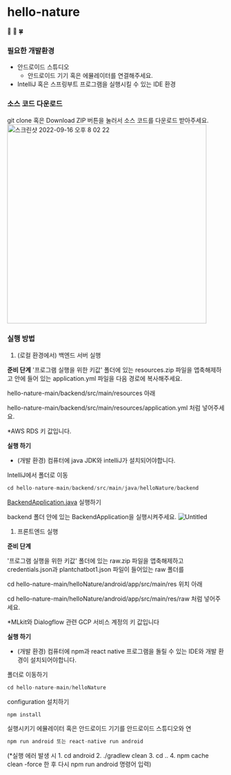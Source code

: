 # hello-nature
:green_heart: :herb: :four_leaf_clover:
### 필요한 개발환경

- 안드로이드 스튜디오
    - 안드로이드 기기 혹은 에뮬레이터를 연결해주세요.
- IntelliJ 혹은 스프링부트 프로그램을 실행시킬 수 있는 IDE 환경

### 소스 코드 다운로드

git clone 혹은 Download ZIP 버튼을 눌러서 소스 코드를 다운로드 받아주세요.
<img width="462" alt="스크린샷 2022-09-16 오후 8 02 22" src="https://user-images.githubusercontent.com/49024958/190628602-956f0dc9-fa55-4d95-85d1-95c4c3692df1.png">

### 실행 방법

1. (로컬 환경에서) 백엔드 서버 실행

**준비 단계**
'프로그램 실행을 위한 키값' 폴더에 있는 resources.zip 파일을 앱축해제하고 안에 들어 있는 application.yml 파일을 다음 경로에 복사해주세요.

hello-nature-main/backend/src/main/resources 아래

hello-nature-main/backend/src/main/resources/application.yml 처럼 넣어주세요.

*AWS RDS 키 값입니다. 

**실행 하기**

- (개발 환경) 컴퓨터에 java JDK와 intelliJ가 설치되어야합니다.

IntelliJ에서 폴더로 이동

```jsx
cd hello-nature-main/backend/src/main/java/helloNature/backend
```

[BackendApplication.java](http://BackendApplication.java) 실행하기 

backend 폴더 안에 있는 BackendApplication을 실행시켜주세요.
![Untitled](https://user-images.githubusercontent.com/49024958/190628549-07fa9281-0423-4312-95ff-018e7487775b.png)



1. 프론트엔드 실행 

**준비 단계**

'프로그램 실행을 위한 키값' 폴더에 있는 raw.zip 파일을 앱축해제하고 credentials.json과 plantchatbot1.json 파일이 들어있는 raw 폴더를 

cd hello-nature-main/helloNature/android/app/src/main/res 위치 아래 

cd hello-nature-main/helloNature/android/app/src/main/res/raw 처럼 넣어주세요. 

*MLkit와 Dialogflow 관련  GCP 서비스 계정의 키 값입니다

**실행 하기**

- (개발 환경) 컴퓨터에 npm과 react native 프로그램을 돌릴 수 있는 IDE와 개발 환경이 설치되어야합니다.

폴더로 이동하기

```jsx
cd hello-nature-main/helloNature
```

configuration 설치하기

```jsx
npm install 
```

실행시키기 
에뮬레이터 혹은 안드로이드 기기를 안드로이드 스튜디오와 연

```jsx
npm run android 또는 react-native run android
```

(*실행 에러 발생 시 1. cd android 2. ./gradlew clean 3. cd .. 4. npm cache clean -force 한 후 다시 npm run android 명령어 입력)
